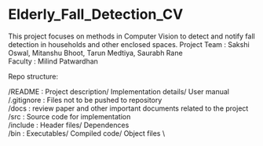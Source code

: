 # Elderly_Fall_Detection_CV
This project focuses on methods in Computer Vision to detect and notify fall detection in households and other enclosed spaces.
Project Team : Sakshi Oswal, Mitanshu Bhoot, Tarun Medtiya, Saurabh Rane   
Faculty : Milind Patwardhan

Repo structure:

/README : Project description/ Implementation details/ User manual \
/.gitignore : Files not to be pushed to repository \
/docs : review paper and other important documents related to the project \
/src : Source code for implementation \
/include : Header files/ Dependences \
/bin : Executables/ Compiled code/ Object files \


